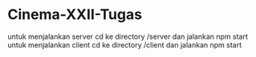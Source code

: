 # Cinema-XXII-Tugas
untuk menjalankan server cd ke directory /server dan jalankan npm start
untuk menjalankan client cd ke directory /client dan jalankan npm start
